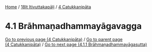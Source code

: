 
[Home](/) / [18It Itivuttakapāḷi](../../18It.md) / [4 Catukkanipāta](../4.md)

# 4.1 Brāhmaṇadhammayāgavagga


[Go to previous page (4 Catukkanipāta)](../4.md) / [Go to parent page (4 Catukkanipāta)](../4.md) / [Go to next page (4.1.1 Brāhmaṇadhammayāgasutta)](4.1/4.1.1.md)


